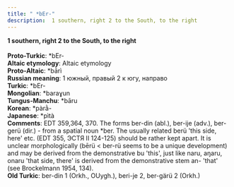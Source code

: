 ```yaml
---
title: " *bEr-"
description:  1 southern, right 2 to the South, to the right
---
```

<strong> 1 southern, right 2 to the South, to the right</strong><br><br>
<strong>Proto-Turkic</strong>:  *bEr-<br>
<strong>Altaic etymology</strong>:  Altaic etymology<br>
<strong> Proto-Altaic</strong>:  *bā̀rì<br>
<strong>Russian meaning</strong>:  1 южный, правый 2 к югу, направо<br>
<strong>Turkic</strong>:  *bEr-<br>
<strong>Mongolian</strong>:  *baraɣun<br>
<strong>Tungus-Manchu</strong>:  *bāru<br>
<strong>Korean</strong>:  *pàrằ-<br>
<strong>Japanese</strong>:  *pìtà<br>
<strong>Comments</strong>:  EDT 359,364, 370. The forms ber-din (abl.), ber-ije (adv.), ber-gerü (dir.) - from a spatial noun *ber. The usually related berü 'this side, here' etc. (EDT 355, ЭСТЯ II 124-125) should be rather kept apart. It is unclear morphologically (bērü < ber-rü seems to be a unique development) and may be derived from the demonstrative bu 'this', just like naru, aŋaru, onaru 'that side, there' is derived from the demonstrative stem an- 'that' (see Brockelmann 1954, 134).<br>
<strong>Old Turkic</strong>:  ber-din 1 (Orkh., OUygh.), beri-je 2, ber-gärü 2 (Orkh.)<br>


